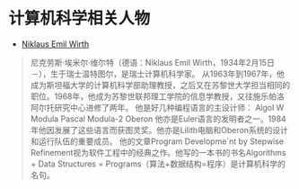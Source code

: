 # 计算机科学相关人物

* [Niklaus Emil Wirth](https://en.wikipedia.org/wiki/Niklaus_Wirth)
> 尼克劳斯·埃米尔·维尔特（德语：Niklaus Emil Wirth，1934年2月15日－），生于瑞士温特图尔，是瑞士计算机科学家。
  从1963年到1967年，他成为斯坦福大学的计算机科学部助理教授，之后又在苏黎世大学担当相同的职位。1968年，他成为苏黎世联邦理工学院的信息学教授，又往施乐帕洛阿尔托研究中心进修了两年。
  他是好几种编程语言的主设计师：
  Algol W
  Modula
  Pascal
  Modula-2
  Oberon
  他亦是Euler语言的发明者之一。1984年他因发展了这些语言而获图灵奖。他亦是Lilith电脑和Oberon系统的设计和运行队伍的重要成员。
  他的文章Program Developme`nt by Stepwise Refinement视为软件工程中的经典之作。他写的一本书的书名Algorithms + Data Structures = Programs（算法+数据结构=程序）是计算机科学的名句。
  
